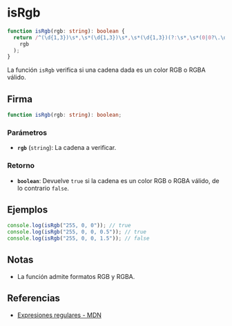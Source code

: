 # isRgb

```typescript
function isRgb(rgb: string): boolean {
  return /^(\d{1,3})\s*,\s*(\d{1,3})\s*,\s*(\d{1,3})(?:\s*,\s*(0|0?\.\d{1,2}|1(?:\.0{1,2})?))?$/.test(
    rgb
  );
}
```

La función `isRgb` verifica si una cadena dada es un color RGB o RGBA válido.

## Firma

```typescript
function isRgb(rgb: string): boolean;
```

### Parámetros

- **`rgb`** (`string`): La cadena a verificar.

### Retorno

- **`boolean`**: Devuelve `true` si la cadena es un color RGB o RGBA válido, de lo contrario `false`.

## Ejemplos

```typescript
console.log(isRgb("255, 0, 0")); // true
console.log(isRgb("255, 0, 0, 0.5")); // true
console.log(isRgb("255, 0, 0, 1.5")); // false
```

## Notas

- La función admite formatos RGB y RGBA.

## Referencias

- [Expresiones regulares - MDN](https://developer.mozilla.org/es/docs/Web/JavaScript/Guide/Regular_Expressions)
